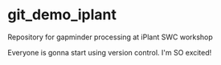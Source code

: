 # git_demo_iplant
Repository for gapminder processing at iPlant SWC workshop

Everyone is gonna start using version control. 
I'm SO excited!
